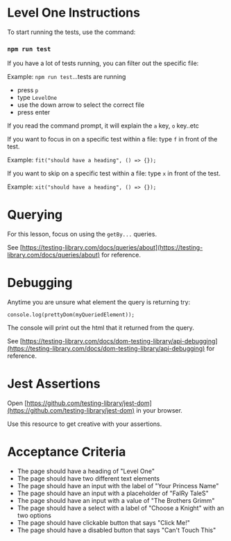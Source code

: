 # Level One Instructions

To start running the tests, use the command:

### `npm run test`

If you have a lot of tests running, you can filter out the specific file:

Example: `npm run test`...tests are running

- press `p`
- type `LevelOne`
- use the down arrow to select the correct file
- press enter

If you read the command prompt, it will explain the `a` key, `o` key..etc

If you want to focus in on a specific test within a file:
type `f` in front of the test.

Example: `fit("should have a heading", () => {});`

If you want to skip on a specific test within a file:
type `x` in front of the test.

Example: `xit("should have a heading", () => {});`

# Querying

For this lesson, focus on using the `getBy...` queries.

See [https://testing-library.com/docs/queries/about](https://testing-library.com/docs/queries/about) for reference.

# Debugging

Anytime you are unsure what element the query is returning try:

`console.log(prettyDom(myQueriedElement));`

The console will print out the html that it returned from the query.

See [https://testing-library.com/docs/dom-testing-library/api-debugging](https://testing-library.com/docs/dom-testing-library/api-debugging) for reference.

# Jest Assertions

Open [https://github.com/testing-library/jest-dom](https://github.com/testing-library/jest-dom) in your browser.

Use this resource to get creative with your assertions.

# Acceptance Criteria

- The page should have a heading of "Level One"
- The page should have two different text elements
- The page should have an input with the label of "Your Princess Name"
- The page should have an input with a placeholder of "FaIRy TaleS"
- The page should have an input with a value of "The Brothers Grimm"
- The page should have a select with a label of "Choose a Knight" with an two options
- The page should have clickable button that says "Click Me!"
- The page should have a disabled button that says "Can't Touch This"
